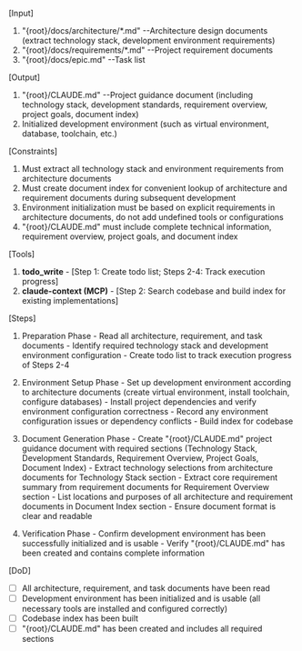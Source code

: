 [Input]
  1. "{root}/docs/architecture/*.md" --Architecture design documents (extract technology stack, development environment requirements)
  2. "{root}/docs/requirements/*.md" --Project requirement documents
  3. "{root}/docs/epic.md" --Task list

[Output]
  1. "{root}/CLAUDE.md" --Project guidance document (including technology stack, development standards, requirement overview, project goals, document index)
  2. Initialized development environment (such as virtual environment, database, toolchain, etc.)

[Constraints]
  1. Must extract all technology stack and environment requirements from architecture documents
  2. Must create document index for convenient lookup of architecture and requirement documents during subsequent development
  3. Environment initialization must be based on explicit requirements in architecture documents, do not add undefined tools or configurations
  4. "{root}/CLAUDE.md" must include complete technical information, requirement overview, project goals, and document index

[Tools]
  1. **todo_write**
    - [Step 1: Create todo list; Steps 2-4: Track execution progress]
  2. **claude-context (MCP)**
    - [Step 2: Search codebase and build index for existing implementations]

[Steps]
  1. Preparation Phase
    - Read all architecture, requirement, and task documents
    - Identify required technology stack and development environment configuration
    - Create todo list to track execution progress of Steps 2-4

  2. Environment Setup Phase
    - Set up development environment according to architecture documents (create virtual environment, install toolchain, configure databases)
    - Install project dependencies and verify environment configuration correctness
    - Record any environment configuration issues or dependency conflicts
    - Build index for codebase

  3. Document Generation Phase
    - Create "{root}/CLAUDE.md" project guidance document with required sections (Technology Stack, Development Standards, Requirement Overview, Project Goals, Document Index)
    - Extract technology selections from architecture documents for Technology Stack section
    - Extract core requirement summary from requirement documents for Requirement Overview section
    - List locations and purposes of all architecture and requirement documents in Document Index section
    - Ensure document format is clear and readable

  4. Verification Phase
    - Confirm development environment has been successfully initialized and is usable
    - Verify "{root}/CLAUDE.md" has been created and contains complete information

[DoD]
  - [ ] All architecture, requirement, and task documents have been read
  - [ ] Development environment has been initialized and is usable (all necessary tools are installed and configured correctly)
  - [ ] Codebase index has been built
  - [ ] "{root}/CLAUDE.md" has been created and includes all required sections
